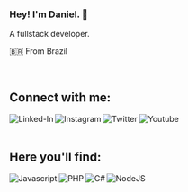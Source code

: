### Hey! I'm Daniel. 👋
A fullstack developer.

🇧🇷 From Brazil 

<br>

## Connect with me:

[<img align="left" alt="Linked-In" src="https://img.shields.io/badge/linkedin-%230077B5.svg?&style=for-the-badge&logo=linkedin&logoColor=white" />](https://www.linkedin.com/in/daniel-pereira-sanches-0a1ba0210)


[<img align="left" alt="Instagram" src="https://img.shields.io/badge/Instagram-DD0046?logo=instagram&logoColor=white&style=for-the-badge" />](https://www.instagram.com/danielpereira21063)

[<img align="left" alt="Twitter" src="https://img.shields.io/badge/twitter-%231DA1F2.svg?&style=for-the-badge&logo=twitter&logoColor=white" />](https://twitter.com/Daniel21063)

[<img align="left" alt="Youtube" src="https://img.shields.io/badge/Youtube-f00?logo=youtube&logoColor=white&style=for-the-badge"/>](https://www.youtube.com/channel/UCY28Uf5BI7k6aJ07iSP39tA)

<br>
<br>

## Here you'll find:

<img align="left" alt="Javascript" src="https://img.shields.io/badge/javascript-CCB920?style=for-the-badge&logo=javascript&logoColor=white" />
<img align="left" alt="PHP" src="https://img.shields.io/badge/php-%23777BB4.svg?style=for-the-badge&logo=php&logoColor=white"/>
<img align="left" alt="C#" src="https://img.shields.io/badge/c%23-%23239120.svg?style=for-the-badge&logo=c-sharp&logoColor=white"/>
<img align="left" alt="NodeJS" src="https://img.shields.io/badge/node.js-%2343853D.svg?style=for-the-badge&logo=node-dot-js&logoColor=white"/>
